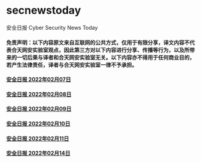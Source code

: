 # secnewstoday

安全日报 Cyber Security News Today

#### 免责声明：以下内容原文来自互联网的公共方式，仅用于有限分享，译文内容不代表合天网安实验室观点，因此第三方对以下内容进行分享、传播等行为，以及所带来的一切后果与译者和合天网安实验室无关。以下内容亦不得用于任何商业目的，若产生法律责任，译者与合天网安实验室一律不予承担。

#### [安全日报 2022年02月07日](https://github.com/hetianlab/secnewstoday/blob/master/Feb.2022/secnews-20220207.md)
#### [安全日报 2022年02月08日](https://github.com/hetianlab/secnewstoday/blob/master/Feb.2022/secnews-20220208.md)
#### [安全日报 2022年02月09日](https://github.com/hetianlab/secnewstoday/blob/master/Feb.2022/secnews-20220209.md)
#### [安全日报 2022年02月10日](https://github.com/hetianlab/secnewstoday/blob/master/Feb.2022/secnews-20220210.md)
#### [安全日报 2022年02月11日](https://github.com/hetianlab/secnewstoday/blob/master/Feb.2022/secnews-20220211.md)
#### [安全日报 2022年02月14日](https://github.com/hetianlab/secnewstoday/blob/master/Feb.2022/secnews-20220214.md)

